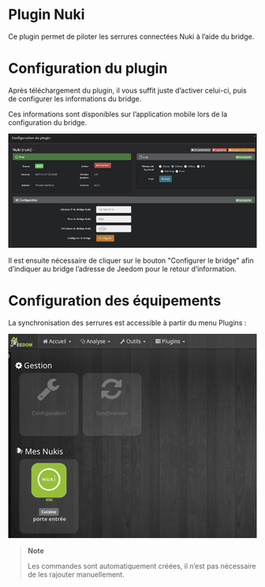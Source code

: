 # Plugin Nuki

Ce plugin permet de piloter les serrures connectées Nuki à l’aide du bridge.

# Configuration du plugin

Après téléchargement du plugin, il vous suffit juste d’activer celui-ci, puis de configurer les informations du bridge.

Ces informations sont disponibles sur l’application mobile lors de la configuration du bridge.

![nuki1](./images/nuki1.png)

Il est ensuite nécessaire de cliquer sur le bouton "Configurer le bridge" afin d’indiquer au bridge l’adresse de Jeedom pour le retour d’information.

# Configuration des équipements 

La synchronisation des serrures est accessible à partir du menu Plugins :

![nuki2](./images/nuki2.png)

> **Note**
>
> Les commandes sont automatiquement créées, il n’est pas nécessaire de les rajouter manuellement.
